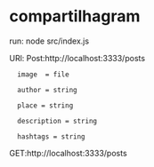 # compartilhagram

run: node src/index.js

URl:
  Post:http://localhost:3333/posts
  
      image  = file
      
      author = string
      
      place = string
      
      description = string
      
      hashtags = string
      
      
  GET:http://localhost:3333/posts
